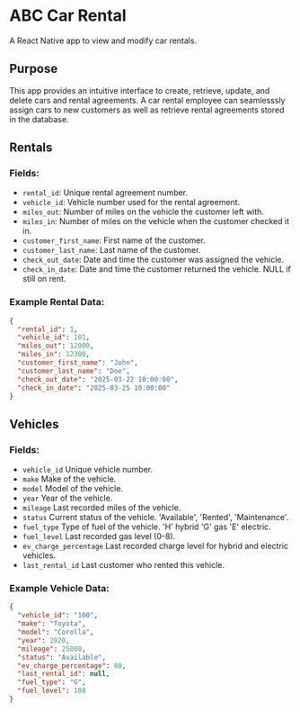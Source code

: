 # ABC Car Rental

A React Native app to view and modify car rentals.

## Purpose
This app provides an intuitive interface to create, retrieve, update, and delete cars and rental agreements. A car rental employee can seamlesssly assign cars to new customers as well as retrieve rental agreements stored in the database. 

## Rentals

### Fields:
- `rental_id`: Unique rental agreement number.
- `vehicle_id`: Vehicle number used for the rental agreement.
- `miles_out`: Number of miles on the vehicle the customer left with.
- `miles_in`: Number of miles on the vehicle when the customer checked it in.
- `customer_first_name`: First name of the customer.
- `customer_last_name`: Last name of the customer.
- `check_out_date`: Date and time the customer was assigned the vehicle.
- `check_in_date`: Date and time the customer returned the vehicle. NULL if still on rent.

### Example Rental Data:
```json
{
  "rental_id": 1,
  "vehicle_id": 101,
  "miles_out": 12000,
  "miles_in": 12300,
  "customer_first_name": "John",
  "customer_last_name": "Doe",
  "check_out_date": "2025-03-22 10:00:00",
  "check_in_date": "2025-03-25 10:00:00"
}
```

## Vehicles

### Fields:
- `vehicle_id` Unique vehicle number.
- `make` Make of the vehicle.
- `model` Model of the vehicle.
- `year` Year of the vehicle.
- `mileage` Last recorded miles of the vehicle.
- `status` Current status of the vehicle. 'Available', 'Rented', 'Maintenance'.
- `fuel_type` Type of fuel of the vehicle. 'H' hybrid 'G' gas 'E' electric.
- `fuel_level` Last recorded gas level (0-8).
- `ev_charge_percentage` Last recorded charge level for hybrid and electric vehicles.
- `last_rental_id` Last customer who rented this vehicle.

### Example Vehicle Data:
```json
{
  "vehicle_id": "100",
  "make": "Toyota",
  "model": "Corolla",
  "year": 2020,
  "mileage": 25000,
  "status": "Available",
  "ev_charge_percentage": 80,
  "last_rental_id": null,
  "fuel_type": "G",
  "fuel_level": 100
}
```
